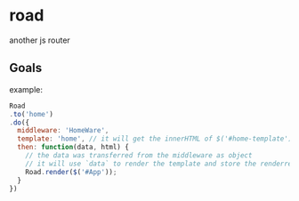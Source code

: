 # road

another js router

## Goals

example:

```javascript
Road
.to('home')
.do({
  middleware: 'HomeWare',
  template: 'home', // it will get the innerHTML of $('#home-template')
  then: function(data, html) {
    // the data was transferred from the middleware as object
    // it will use `data` to render the template and store the renderred string in `html`
    Road.render($('#App'));
  }
})
```
